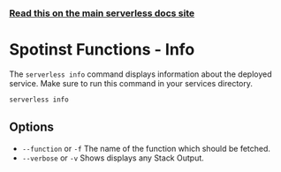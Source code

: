 <!--
title: Serverless Framework Commands - Spotinst Functions - Info
menuText: info
menuOrder: 7
description: Display information about your deployed service and the Webtask Functions, Events.
layout: Doc
-->

<!-- DOCS-SITE-LINK:START automatically generated  -->
### [Read this on the main serverless docs site](https://www.serverless.com/framework/docs/providers/spotinst/cli-reference/info)
<!-- DOCS-SITE-LINK:END -->

# Spotinst Functions - Info

The `serverless info` command displays information about the deployed service. Make sure to run this command in your services directory.

```bash
serverless info
```

## Options
- `--function` or `-f` The name of the function which should be fetched.
- `--verbose` or `-v` Shows displays any Stack Output.
